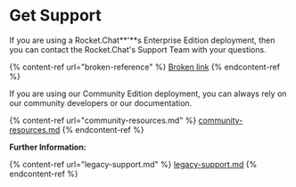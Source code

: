 # Get Support

If you are using a Rocket.Chat\*\*'\*\*s Enterprise Edition deployment, then you can contact the Rocket.Chat's Support Team with your questions.

{% content-ref url="broken-reference" %}
[Broken link](broken-reference)
{% endcontent-ref %}

If you are using our Community Edition deployment, you can always rely on our community developers or our documentation.

{% content-ref url="community-resources.md" %}
[community-resources.md](community-resources.md)
{% endcontent-ref %}

**Further Information:**

{% content-ref url="legacy-support.md" %}
[legacy-support.md](legacy-support.md)
{% endcontent-ref %}
